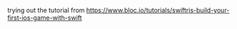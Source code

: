 trying out the tutorial from https://www.bloc.io/tutorials/swiftris-build-your-first-ios-game-with-swift
